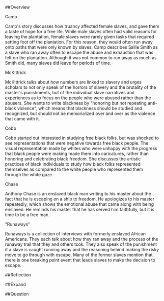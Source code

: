 ##Overview

Camp

Camp's story discusses how truancy affected female slaves, and gave them a taste of hope for a free life. While male slaves often had valid reasons for leaving the plantation, female slaves were rarely given tasks that required setting foot off the plantation. For this reason, they would often run away onto paths that were only known by slaves. Camp describes Sallie Smith as a slave who ran away often to escape the abuse and exhaustion that was felt on the plantation. Although it was not common to run away as much as Smith did, many slaves did leave for periods of time.

McKittrick

McKittrick talks about how numbers are linked to slavery and urges scholars to not only speak of the horrors of slavery and the brutality of the master's punishments, but of the individual slave narratives and experiences as to focus on the people who were abused rather than the abusers. She wants to write blackness by "honoring but not repeating anti-black violence", which means that blackness should be studied and recognized, but should not be memorialized over and over as the violence that came with it.

Cobb

Cobb started out interested in studying free black folks, but was shocked to see representations that were negative towards free black people. The visual representation made by whites who were unhappy with the progress that black people were making made them into caricatures, rather than honoring and celebrating black freedom. She discusses the artistic practices of black individuals to study how black folks represented themselves as compared to the white people who represented them through the white gaze. 

Chase

Anthony Chase is an enslaved black man writing to his master about the fact that he is escaping on a ship to freedom. He apologizes to his master repeatedly, which shows the emotional abuse that came along with being enslaved. He reminds his master that he has served him faithfully, but it is time to be a free man.

"Runaways"

Runaways is a collection of interviews with formerly enslaved African Americans. They each talk about how they ran away and the process of the runaway trail that they and others took. They also speak of the punishment if a slave is caught running away and the reasoning behind making the risky move to go through with escape. Many of the former slaves mention that there is one breaking point event that leads slaves to make the decision to escape. 

##Reflection

##Expand

##Question
